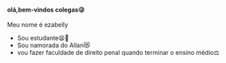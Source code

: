 #### olá,bem-vindos colegas😜

Meu nome é ezabelly

- Sou estudante😫👻
- Sou namorada do Allan😻
- vou fazer faculdade de direito penal quando terminar o ensino médio⚖️

